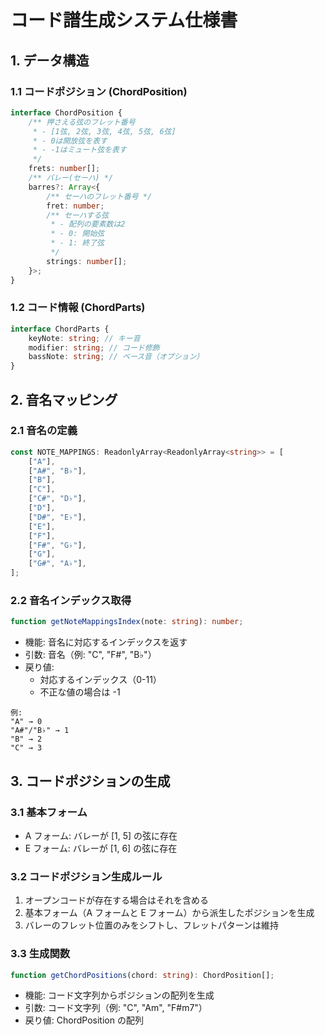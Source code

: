 # コード譜生成システム仕様書

## 1. データ構造

### 1.1 コードポジション (ChordPosition)

```typescript
interface ChordPosition {
    /** 押さえる弦のフレット番号
     * - [1弦, 2弦, 3弦, 4弦, 5弦, 6弦]
     * - 0は開放弦を表す
     * - -1はミュート弦を表す
     */
    frets: number[];
    /** バレー(セーハ) */
    barres?: Array<{
        /** セーハのフレット番号 */
        fret: number;
        /** セーハする弦
         * - 配列の要素数は2
         * - 0: 開始弦
         * - 1: 終了弦
         */
        strings: number[];
    }>;
}
```

### 1.2 コード情報 (ChordParts)

```typescript
interface ChordParts {
    keyNote: string; // キー音
    modifier: string; // コード修飾
    bassNote: string; // ベース音（オプション）
}
```

## 2. 音名マッピング

### 2.1 音名の定義

```typescript
const NOTE_MAPPINGS: ReadonlyArray<ReadonlyArray<string>> = [
    ["A"],
    ["A#", "B♭"],
    ["B"],
    ["C"],
    ["C#", "D♭"],
    ["D"],
    ["D#", "E♭"],
    ["E"],
    ["F"],
    ["F#", "G♭"],
    ["G"],
    ["G#", "A♭"],
];
```

### 2.2 音名インデックス取得

```typescript
function getNoteMappingsIndex(note: string): number;
```

-   機能: 音名に対応するインデックスを返す
-   引数: 音名（例: "C", "F#", "B♭"）
-   戻り値:
    -   対応するインデックス（0-11）
    -   不正な値の場合は -1

```
例:
"A" → 0
"A#"/"B♭" → 1
"B" → 2
"C" → 3
```

## 3. コードポジションの生成

### 3.1 基本フォーム

-   A フォーム: バレーが [1, 5] の弦に存在
-   E フォーム: バレーが [1, 6] の弦に存在

### 3.2 コードポジション生成ルール

1. オープンコードが存在する場合はそれを含める
1. 基本フォーム（A フォームと E フォーム）から派生したポジションを生成
1. バレーのフレット位置のみをシフトし、フレットパターンは維持

### 3.3 生成関数

```typescript
function getChordPositions(chord: string): ChordPosition[];
```

-   機能: コード文字列からポジションの配列を生成
-   引数: コード文字列（例: "C", "Am", "F#m7"）
-   戻り値: ChordPosition の配列
